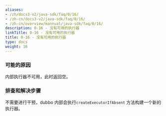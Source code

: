 ```yaml
---
aliases:
- /zh/docs3-v2/java-sdk/faq/0/16/
- /zh-cn/docs3-v2/java-sdk/faq/0/16/
- /zh-cn/overview/mannual/java-sdk/faq/0/16/
description: 0-16 - 没有可用的执行器
linkTitle: 0-16 - 没有可用的执行器
title: 0-16 - 没有可用的执行器
type: docs
weight: 16
---
```








### 可能的原因

内部执行器不可用，此时返回空。 

### 排查和解决步骤

不需要进行干预，dubbo 内部会执行`createExecutorIfAbsent` 方法构建一个新的执行器。

<p style="margin-top: 3rem;"> </p>

